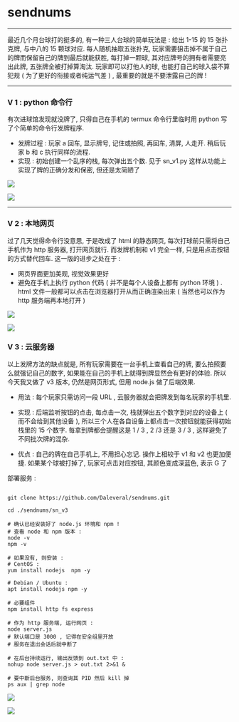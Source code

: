 # sendnums

___

最近几个月台球打的挺多的, 有一种三人台球的简单玩法是 :  给出 1-15 的 15 张扑克牌, 与中八的 15 颗球对应. 每人随机抽取五张扑克, 玩家需要狙击掉不属于自己的牌而保留自己的牌到最后就能获胜, 每打掉一颗球, 其对应牌号的拥有者需要亮出此牌, 五张牌全被打掉算淘汰. 玩家即可以打他人的球, 也能打自己的球入袋不算犯规 ( 为了更好的衔接或者纯运气差 ) , 最重要的就是不要泄露自己的牌 !

---

### V 1 : python 命令行

有次进球馆发现就没牌了, 只得自己在手机的 termux 命令行里临时用 python 写了个简单的命令行发牌程序. 
- 发牌过程 : 玩家 a 回车, 显示牌号, 记住或拍照, 再回车, 清屏, 人走开. 稍后玩家 b 和 c 执行同样的流程. 
- 实现 : 初始创建一个乱序的栈, 每次弹出五个数. 见于 sn_v1.py 这样从功能上实现了牌的正确分发和保密, 但还是太简陋了

![](./imgs/v11.png)

![](./imgs/v12.png)


---

### V 2 : 本地网页

过了几天觉得命令行没意思, 于是改成了 html 的静态网页, 每次打球前只需将自己手机作为 http 服务器, 打开网页就行. 而发牌机制和 v1 完全一样, 只是用点击按钮的方式替代回车. 这一版的进步之处在于 :
- 网页界面更加美观, 视觉效果更好
- 避免在手机上执行 python 代码 ( 并不是每个人设备上都有 python 环境 ) . html 文件一般都可以点击在浏览器打开从而正确渲染出来 ( 当然也可以作为 http 服务端再本地打开 )

![](./imgs/v21.jpg)

![](./imgs/v22.jpg)


### V 3 : 云服务器

以上发牌方法的缺点就是, 所有玩家需要在一台手机上查看自己的牌, 要么拍照要么就强记自己的数字, 如果能在自己的手机上就得到牌显然会有更好的体验. 所以今天我又做了 v3 版本, 仍然是网页形式, 但用 node.js 做了后端效果.
- 用法 : 每个玩家只需访问一段 URL , 云服务器就会把牌发到每名玩家的手机里. 
- 实现 : 后端监听按钮的点击, 每点击一次, 栈就弹出五个数字到对应的设备上 ( 而不会给到其他设备 ), 所以三个人在各自设备上都点击一次按钮就能获得初始栈里的 15 个数字. 每拿到牌都会提醒这是 1 / 3 , 2 /3 还是 3 / 3 , 这样避免了不同批次牌的混杂.

- 优点 : 自己的牌在自己手机上, 不用担心忘记. 操作上相较于 v1 和 v2 也更加便捷. 如果某个球被打掉了, 玩家可点击对应按钮, 其颜色变成深蓝色, 表示 G 了 

部署服务 :

``` shell

git clone https://github.com/Daleveral/sendnums.git

cd ./sendnums/sn_v3

# 确认已经安装好了 node.js 环境和 npm !
# 查看 node 和 npm 版本 :
node -v
npm -v

# 如果没有, 则安装 :
# CentOS :
yum install nodejs  npm -y

# Debian / Ubuntu :
apt install nodejs npm -y

# 必要组件
npm install http fs express

# 作为 http 服务端, 运行网页 : 
node server.js  
# 默认端口是 3000 , 记得在安全组里开放
# 服务在退出会话后就中断了

# 在后台持续运行, 输出反馈到 out.txt 中 :
nohup node server.js > out.txt 2>&1 &

# 要中断后台服务, 则查询其 PID 然后 kill 掉
ps aux | grep node

```

![](./imgs/v31.jpg)

![](./imgs/v32.jpg)